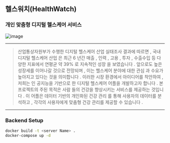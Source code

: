 ## 헬스워치(HealthWatch)
### 개인 맞춤형 디지털 헬스케어 서비스

![image](https://github.com/ACT-HealthWatch/.github/assets/55977356/ea98df03-3ba6-48d3-81be-13a01ade1aee)

---
> 산업통상자원부가 수행한 디지털 헬스케어 산업 실태조사 결과에 따르면 , 국내 디지털 헬스케어 산업
은 최근 6 년간 매출 , 인력 , 고용 , 투자 , 수출수입 등 다양한 지표에서 연평균 약 39% 로 지속적인 성장
을 보였습니다 . 앞으로도 높은 성장세를 이어나갈 것으로 전망되며 , 이는 헬스케어 분야에 대한 관심
과 수요가 높아지고 있다는 것을 의미합니다 . 이러한 시장 환경에서 아이디어를 착안하여 , 저희는 인
공지능을 기반으로 한 디지털 헬스케어 어플을 개발하고자 합니다 . 본 프로젝트의 주된 목적은 사람
들의 건강을 향상시키는 서비스를 제공하는 것입니다 . 이 어플은 데이터 기반의 개인화된 건강 관리
를 통해 사용자의 데이터를 분석하고 , 각각의 사용자에게 맞춤형 건강 관리를 제공할 수 있습니다 .

---
### Backend Setup
```sh
docker build -t <server Name> .
docker-compose up -d

